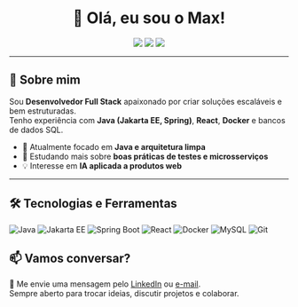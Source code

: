 <!-- Título -->
<h1 align="center">👋 Olá, eu sou o Max!</h1>

<p align="center">
  <a href="https://www.linkedin.com/in/max-forosteski"><img src="https://img.shields.io/badge/LinkedIn-Perfil-blue?style=for-the-badge&logo=linkedin"></a>
  <a href="mailto:max.forosteski.dev@gmail.com"><img src="https://img.shields.io/badge/Email-Contato-red?style=for-the-badge&logo=gmail"></a>
  <a href=""><img src="https://img.shields.io/badge/Portfólio-Site-success?style=for-the-badge&logo=aboutdotme"></a>
</p>

---

## 🚀 Sobre mim
Sou **Desenvolvedor Full Stack** apaixonado por criar soluções escaláveis e bem estruturadas.  
Tenho experiência com **Java (Jakarta EE, Spring)**, **React**, **Docker** e bancos de dados SQL.  

- 🎯 Atualmente focado em **Java e arquitetura limpa**
- 🌱 Estudando mais sobre **boas práticas de testes e microsserviços**
- 💡 Interesse em **IA aplicada a produtos web**

---

## 🛠️ Tecnologias e Ferramentas
![Java](https://img.shields.io/badge/Java-ED8B00?style=for-the-badge&logo=openjdk&logoColor=white)
![Jakarta EE](https://img.shields.io/badge/Jakarta%20EE-FF6600?style=for-the-badge&logo=java&logoColor=white)
![Spring Boot](https://img.shields.io/badge/Spring%20Boot-6DB33F?style=for-the-badge&logo=springboot&logoColor=white)
![React](https://img.shields.io/badge/React-20232A?style=for-the-badge&logo=react&logoColor=61DAFB)
![Docker](https://img.shields.io/badge/Docker-2496ED?style=for-the-badge&logo=docker&logoColor=white)
![MySQL](https://img.shields.io/badge/MySQL-005C84?style=for-the-badge&logo=mysql&logoColor=white)
![Git](https://img.shields.io/badge/Git-F05032?style=for-the-badge&logo=git&logoColor=white)

## 📫 Vamos conversar?
💬 Me envie uma mensagem pelo [LinkedIn](https://www.linkedin.com/in/max-forosteski) ou [e-mail](mailto:max.forosteski.dev@gmail.com).  
Sempre aberto para trocar ideias, discutir projetos e colaborar.
